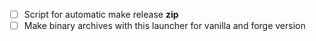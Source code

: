- [ ] Script for automatic make release **zip**
- [ ] Make binary archives with this launcher for vanilla and forge version
